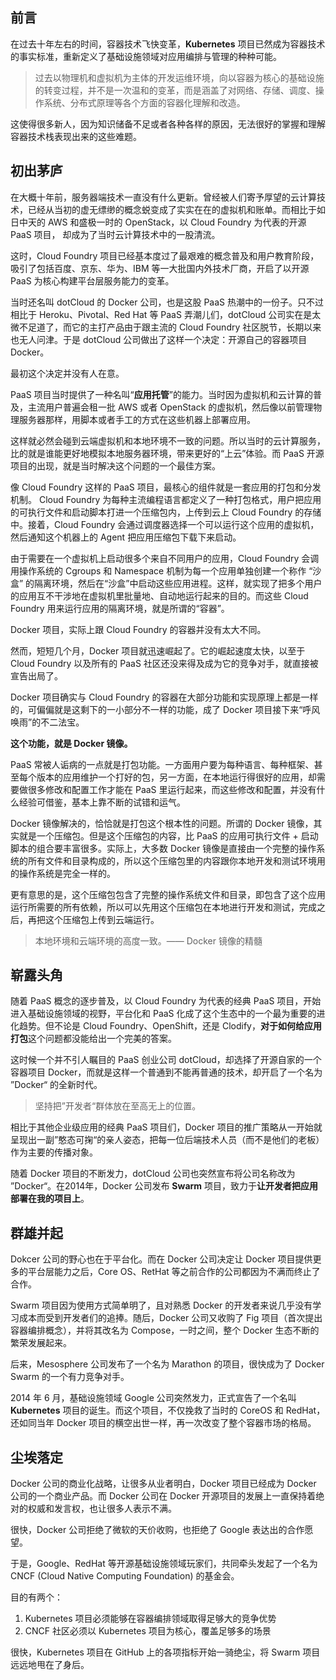 ## 前言



在过去十年左右的时间，容器技术飞快变革，**Kubernetes** 项目已然成为容器技术的事实标准，重新定义了基础设施领域对应用编排与管理的种种可能。



> 过去以物理机和虚拟机为主体的开发运维环境，向以容器为核心的基础设施的转变过程，并不是一次温和的变革，而是涵盖了对网络、存储、调度、操作系统、分布式原理等各个方面的容器化理解和改造。



这使得很多新人，因为知识储备不足或者各种各样的原因，无法很好的掌握和理解容器技术栈表现出来的这些难题。



## 初出茅庐



在大概十年前，服务器端技术一直没有什么更新。曾经被人们寄予厚望的云计算技术，已经从当初的虚无缥缈的概念蜕变成了实实在在的虚拟机和账单。而相比于如日中天的 AWS 和盛极一时的 OpenStack，以 Cloud Foundry 为代表的开源 PaaS 项目， 却成为了当时云计算技术中的一股清流。



这时，Cloud Foundry 项目已经基本度过了最艰难的概念普及和用户教育阶段，吸引了包括百度、京东、华为、IBM 等一大批国内外技术厂商，开启了以开源 PaaS 为核心构建平台层服务能力的变革。



当时还名叫 dotCloud 的 Docker 公司，也是这股 PaaS 热潮中的一份子。只不过相比于 Heroku、Pivotal、Red Hat 等 PaaS 弄潮儿们，dotCloud 公司实在是太微不足道了，而它的主打产品由于跟主流的 Cloud Foundry 社区脱节，长期以来也无人问津。于是 dotCloud 公司做出了这样一个决定：开源自己的容器项目 Docker。



最初这个决定并没有人在意。



PaaS 项目当时提供了一种名叫“**应用托管**”的能力。当时因为虚拟机和云计算的普及，主流用户普遍会租一批 AWS 或者 OpenStack 的虚拟机，然后像以前管理物理服务器那样，用脚本或者手工的方式在这些机器上部署应用。



这样就必然会碰到云端虚拟机和本地环境不一致的问题。所以当时的云计算服务，比的就是谁能更好地模拟本地服务器环境，带来更好的“上云”体验。而 PaaS 开源项目的出现，就是当时解决这个问题的一个最佳方案。



像 Cloud Foundry 这样的 PaaS 项目，最核心的组件就是一套应用的打包和分发机制。 Cloud Foundry 为每种主流编程语言都定义了一种打包格式，用户把应用的可执行文件和启动脚本打进一个压缩包内，上传到云上 Cloud Foundry 的存储中。接着，Cloud Foundry 会通过调度器选择一个可以运行这个应用的虚拟机，然后通知这个机器上的 Agent 把应用压缩包下载下来启动。



由于需要在一个虚拟机上启动很多个来自不同用户的应用，Cloud Foundry 会调用操作系统的 Cgroups 和 Namespace 机制为每一个应用单独创建一个称作 “沙盒” 的隔离环境，然后在“沙盒”中启动这些应用进程。这样，就实现了把多个用户的应用互不干涉地在虚拟机里批量地、自动地运行起来的目的。而这些 Cloud Foundry 用来运行应用的隔离环境，就是所谓的“容器”。



Docker 项目，实际上跟 Cloud Foundry 的容器并没有太大不同。



然而，短短几个月，Docker 项目就迅速崛起了。它的崛起速度太快，以至于 Cloud Foundry 以及所有的 PaaS 社区还没来得及成为它的竞争对手，就直接被宣告出局了。



Docker 项目确实与 Cloud Foundry 的容器在大部分功能和实现原理上都是一样的，可偏偏就是这剩下的一小部分不一样的功能，成了 Docker 项目接下来“呼风唤雨”的不二法宝。



**这个功能，就是 Docker 镜像。**



PaaS 常被人诟病的一点就是打包功能。一方面用户要为每种语言、每种框架、甚至每个版本的应用维护一个打好的包，另一方面，在本地运行得很好的应用，却需要做很多修改和配置工作才能在 PaaS 里运行起来，而这些修改和配置，并没有什么经验可借鉴，基本上靠不断的试错和运气。



Docker 镜像解决的，恰恰就是打包这个根本性的问题。所谓的 Docker 镜像，其实就是一个压缩包。但是这个压缩包的内容，比 PaaS 的应用可执行文件 + 启动脚本的组合要丰富很多。实际上，大多数 Docker 镜像是直接由一个完整的操作系统的所有文件和目录构成的，所以这个压缩包里的内容跟你本地开发和测试环境用的操作系统是完全一样的。



更有意思的是，这个压缩包包含了完整的操作系统文件和目录，即包含了这个应用运行所需要的所有依赖，所以可以先用这个压缩包在本地进行开发和测试，完成之后，再把这个压缩包上传到云端运行。



> 本地环境和云端环境的高度一致。—— Docker 镜像的精髓



## 崭露头角



随着 PaaS 概念的逐步普及，以 Cloud Foundry 为代表的经典 PaaS 项目，开始进入基础设施领域的视野，平台化和 PaaS 化成了这个生态中的一个最为重要的进化趋势。但不论是 Cloud Foundry、OpenShift，还是 Clodify，**对于如何给应用打包**这个问题都没能给出一个完美的答案。



这时候一个并不引人瞩目的 PaaS 创业公司 dotCloud，却选择了开源自家的一个容器项目 Docker，而就是这样一个普通到不能再普通的技术，却开启了一个名为 ”Docker“ 的全新时代。



> 坚持把”开发者“群体放在至高无上的位置。



相比于其他企业级应用的经典 PaaS 项目们，Docker 项目的推广策略从一开始就呈现出一副”憨态可掬“的亲人姿态，把每一位后端技术人员（而不是他们的老板）作为主要的传播对象。



随着 Docker 项目的不断发力，dotCloud 公司也突然宣布将公司名称改为 ”Docker“。在2014年，Docker 公司发布 **Swarm** 项目，致力于**让开发者把应用部署在我的项目上**。



## 群雄并起



Dokcer 公司的野心也在于平台化。而在 Docker 公司决定让 Docker 项目提供更多的平台层能力之后，Core OS、RetHat 等之前合作的公司都因为不满而终止了合作。



Swarm 项目因为使用方式简单明了，且对熟悉 Docker 的开发者来说几乎没有学习成本而受到开发者们的追捧。随后，Docker 公司又收购了 Fig 项目（首次提出容器编排概念），并将其改名为 Compose，一时之间，整个 Docker 生态不断的繁荣发展起来。



后来，Mesosphere 公司发布了一个名为 Marathon 的项目，很快成为了 Docker Swarm 的一个有力竞争对手。



2014 年 6 月，基础设施领域 Google 公司突然发力，正式宣告了一个名叫 **Kubernetes** 项目的诞生。而这个项目，不仅挽救了当时的 CoreOS 和 RedHat，还如同当年 Docker 项目的横空出世一样，再一次改变了整个容器市场的格局。



## 尘埃落定



Docker 公司的商业化战略，让很多从业者明白，Docker 项目已经成为 Docker 公司的一个商业产品。而 Docker 公司在 Docker 开源项目的发展上一直保持着绝对的权威和发言权，也让很多人表示不满。



很快，Docker 公司拒绝了微软的天价收购，也拒绝了 Google 表达出的合作愿望。



于是，Google、RedHat 等开源基础设施领域玩家们，共同牵头发起了一个名为 CNCF (Cloud Native Computing Foundation) 的基金会。



目的有两个：

1. Kubernetes 项目必须能够在容器编排领域取得足够大的竞争优势
2. CNCF 社区必须以 Kubernetes 项目为核心，覆盖足够多的场景



很快，Kubernetes 项目在 GitHub 上的各项指标开始一骑绝尘，将 Swarm 项目远远地甩在了身后。







